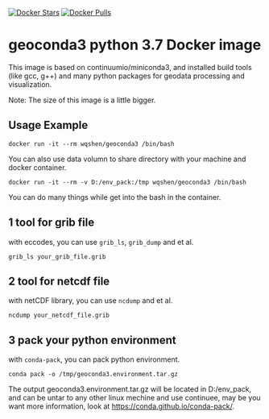 [![Docker Stars](https://img.shields.io/docker/stars/wqshen/geoconda3.svg?style=flat-square)](https://hub.docker.com/r/wqshen/geoconda3/)
[![Docker Pulls](https://img.shields.io/docker/pulls/wqshen/geoconda3.svg?style=flat-square)](https://hub.docker.com/r/wqshen/geoconda3/)

# geoconda3 python 3.7 Docker image 

This image is based on continuumio/miniconda3, and installed build tools (like gcc, g++) and many python packages for geodata processing and visualization.

Note: The size of this image is a little bigger.

## Usage Example

```shell
docker run -it --rm wqshen/geoconda3 /bin/bash
```

You can also use data volumn to share directory with your machine and docker container.

```shell
docker run -it --rm -v D:/env_pack:/tmp wqshen/geoconda3 /bin/bash
```

You can do many things while get into the bash in the container.

## 1 tool for grib file 

with eccodes, you can use `grib_ls`, `grib_dump` and et al.

```shell
grib_ls your_grib_file.grib
```


## 2 tool for netcdf file

with netCDF library, you can use `ncdump` and et al.

```shell
ncdump your_netcdf_file.grib
```

## 3 pack your python environment

with `conda-pack`, you can pack python environment.

```shell
conda pack -o /tmp/geoconda3.environment.tar.gz
```

The output geoconda3.environment.tar.gz will be located in D:/env_pack,
and can be untar to any other linux mechine and use continuee, may be you want more information, look at https://conda.github.io/conda-pack/.

